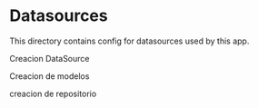 # Datasources

This directory contains config for datasources used by this app.

Creacion DataSource

Creacion de modelos

creacion de repositorio
